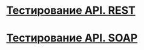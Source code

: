 # [Тестирование API. REST](https://dark-shuttle-554348.postman.co/workspace/%25D0%2594%25D0%25BB%25D1%258F-%25D0%25BA%25D1%2583%25D1%2580%25D1%2581%25D0%25B0-2~73c28b6f-c011-4ce5-a718-a568b91f6109/collection/30806637-beb6b9b7-745b-47c3-97fe-f1a866bf53df)

# [Тестирование API. SOAP](https://dark-shuttle-554348.postman.co/workspace/%25D0%2594%25D0%25BB%25D1%258F-%25D0%25BA%25D1%2583%25D1%2580%25D1%2581%25D0%25B0-2~73c28b6f-c011-4ce5-a718-a568b91f6109/collection/30806637-14977465-f815-487b-a60b-e0da88f022ab)
